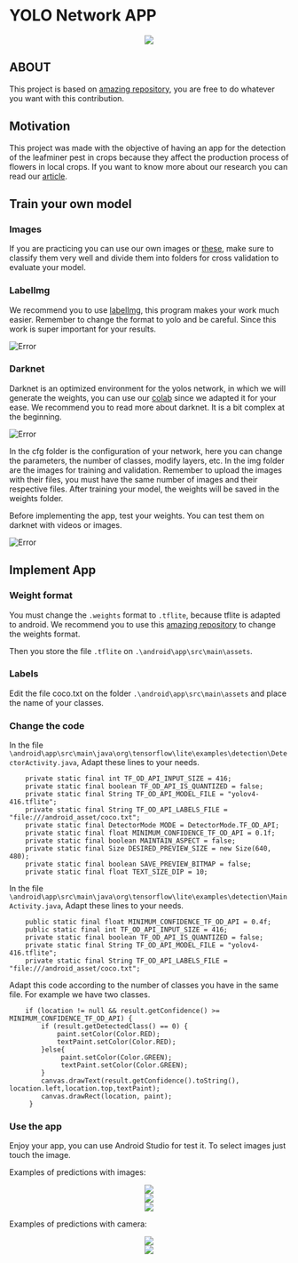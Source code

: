# YOLO Network APP

<div align="center"><img src="/elementsReadme/galería.jpg" />
</div>

## ABOUT

This project is based on [amazing repository](https://github.com/hunglc007/tensorflow-yolov4-tflite), you are free to do whatever you want with this contribution.


## Motivation

This project was made with the objective of having an app for the detection of the leafminer pest in crops because they affect the production process of flowers in local crops. If you want to know more about our research you can read our [article](https://github.com/hunglc007/tensorflow-yolov4-tflite).

## Train your own model

### Images

If you are practicing you can use our own images or [these](https://github.com/hunglc007/tensorflow-yolov4-tflite), make sure to classify them very well and divide them into folders for cross validation to evaluate your model.

### LabelImg

We recommend you to use  [labelImg](https://github.com/tzutalin/labelImg), this program makes your work much easier. Remember to change the format to yolo and be careful. Since this work is super important for your results.

![Error](/elementsReadme/labelImg.PNG?raw=true "LabelImg")

### Darknet 

Darknet is an optimized environment for the yolos network, in which we will generate the weights, you can use our [colab](https://colab.research.google.com/drive/1JQdI5WgmGbz4KBlbcwkUG9Q2fMStuuW1?usp=sharing) since we adapted it for your ease. We recommend you to read more about darknet. It is a bit complex at the beginning.

![Error](/elementsReadme/Darknet.PNG?raw=true "Darknet")

In the cfg folder is the configuration of your network, here you can change the parameters, the number of classes, modify layers, etc. In the img folder are the images for training and validation. Remember to upload the images with their files, you must have the same number of images and their respective files. After training your model, the weights will be saved in the weights folder.

Before implementing the app, test your weights. You can test them on darknet with videos or images.

![Error](/elementsReadme/res3.gif?raw=true "Darknet")

## Implement App

### Weight format

You must change the  `.weights` format to `.tflite`, because tflite is adapted to android. We recommend you to use this [amazing repository](https://github.com/hunglc007/tensorflow-yolov4-tflite)  to change the weights format.

Then you store the file `.tflite` on `.\android\app\src\main\assets`.

### Labels

Edit the file coco.txt on the folder `.\android\app\src\main\assets` and place the name of your classes.

### Change the code

In the file `\android\app\src\main\java\org\tensorflow\lite\examples\detection\DetectorActivity.java`, Adapt these lines to your needs.

```
    private static final int TF_OD_API_INPUT_SIZE = 416;
    private static final boolean TF_OD_API_IS_QUANTIZED = false;
    private static final String TF_OD_API_MODEL_FILE = "yolov4-416.tflite";
    private static final String TF_OD_API_LABELS_FILE = "file:///android_asset/coco.txt";
    private static final DetectorMode MODE = DetectorMode.TF_OD_API;
    private static final float MINIMUM_CONFIDENCE_TF_OD_API = 0.1f;
    private static final boolean MAINTAIN_ASPECT = false;
    private static final Size DESIRED_PREVIEW_SIZE = new Size(640, 480);
    private static final boolean SAVE_PREVIEW_BITMAP = false;
    private static final float TEXT_SIZE_DIP = 10;
```

In the file `\android\app\src\main\java\org\tensorflow\lite\examples\detection\MainActivity.java`, Adapt these lines to your needs.

```
    public static final float MINIMUM_CONFIDENCE_TF_OD_API = 0.4f;
    public static final int TF_OD_API_INPUT_SIZE = 416;
    private static final boolean TF_OD_API_IS_QUANTIZED = false;
    private static final String TF_OD_API_MODEL_FILE = "yolov4-416.tflite";
    private static final String TF_OD_API_LABELS_FILE = "file:///android_asset/coco.txt";
```

Adapt this code according to the number of classes you have in the same file. For example we have two classes.

```
    if (location != null && result.getConfidence() >= MINIMUM_CONFIDENCE_TF_OD_API) {
        if (result.getDetectedClass() == 0) {
            paint.setColor(Color.RED);
            textPaint.setColor(Color.RED);
        }else{
             paint.setColor(Color.GREEN);
             textPaint.setColor(Color.GREEN);
        }
        canvas.drawText(result.getConfidence().toString(), location.left,location.top,textPaint);
        canvas.drawRect(location, paint);
     }
```

### Use the app

Enjoy your app, you can use Android Studio for test it. To select images just touch the image.

Examples of predictions with images:

<div align="center"><img src="/elementsReadme/huevo.jpg" />
</div>

<div align="center"><img src="/elementsReadme/larva.jpg" />
</div>

<div align="center"><img src="/elementsReadme/larva2.jpg" />
</div>

Examples of predictions with camera:

<div align="center"><img src="/elementsReadme/videoLarva.jpg" />
</div>

<div align="center"><img src="/elementsReadme/VideoLarva2.jpg" />
</div>
